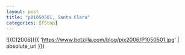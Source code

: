 ```yaml
---
layout: post
title: "p01050501, Santa Clara"
categories: [fStop]
---
```



![(C)2006]({{ 'https://www.botzilla.com/blog/pix2006/P1050501.jpg' | absolute_url }})

